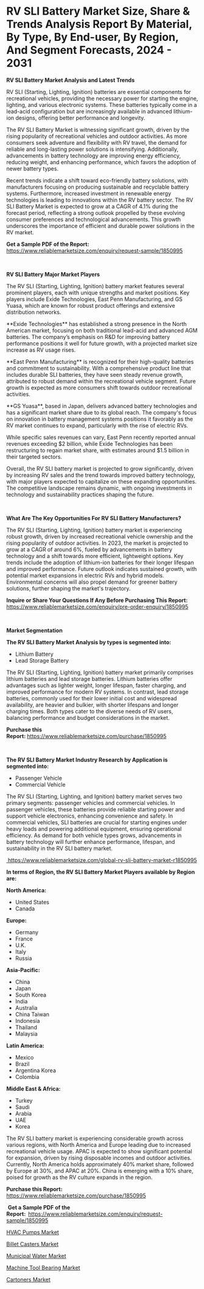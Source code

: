 <p><h1>RV SLI Battery Market Size, Share & Trends Analysis Report By Material, By Type, By End-user, By Region, And Segment Forecasts, 2024 - 2031</h1></p><p><strong>RV SLI Battery Market Analysis and Latest Trends</strong></p>
<p><p>RV SLI (Starting, Lighting, Ignition) batteries are essential components for recreational vehicles, providing the necessary power for starting the engine, lighting, and various electronic systems. These batteries typically come in a lead-acid configuration but are increasingly available in advanced lithium-ion designs, offering better performance and longevity.</p><p>The RV SLI Battery Market is witnessing significant growth, driven by the rising popularity of recreational vehicles and outdoor activities. As more consumers seek adventure and flexibility with RV travel, the demand for reliable and long-lasting power solutions is intensifying. Additionally, advancements in battery technology are improving energy efficiency, reducing weight, and enhancing performance, which favors the adoption of newer battery types.</p><p>Recent trends indicate a shift toward eco-friendly battery solutions, with manufacturers focusing on producing sustainable and recyclable battery systems. Furthermore, increased investment in renewable energy technologies is leading to innovations within the RV battery sector. The RV SLI Battery Market is expected to grow at a CAGR of 4.1% during the forecast period, reflecting a strong outlook propelled by these evolving consumer preferences and technological advancements. This growth underscores the importance of efficient and durable power solutions in the RV market.</p></p>
<p><strong>Get a Sample PDF of the Report:&nbsp;</strong> <a href="https://www.reliablemarketsize.com/enquiry/request-sample/1850995?utm_campaign=1694&utm_medium=2&utm_source=Github&utm_content=ia&utm_term=19102024&utm_id=rv-sli-battery">https://www.reliablemarketsize.com/enquiry/request-sample/1850995</a></p>
<p>&nbsp;</p>
<p><strong>RV SLI Battery Major Market Players</strong></p>
<p><p>The RV SLI (Starting, Lighting, Ignition) battery market features several prominent players, each with unique strengths and market positions. Key players include Exide Technologies, East Penn Manufacturing, and GS Yuasa, which are known for robust product offerings and extensive distribution networks.</p><p>**Exide Technologies** has established a strong presence in the North American market, focusing on both traditional lead-acid and advanced AGM batteries. The company’s emphasis on R&D for improving battery performance positions it well for future growth, with a projected market size increase as RV usage rises.</p><p>**East Penn Manufacturing** is recognized for their high-quality batteries and commitment to sustainability. With a comprehensive product line that includes durable SLI batteries, they have seen steady revenue growth, attributed to robust demand within the recreational vehicle segment. Future growth is expected as more consumers shift towards outdoor recreational activities.</p><p>**GS Yuasa**, based in Japan, delivers advanced battery technologies and has a significant market share due to its global reach. The company's focus on innovation in battery management systems positions it favorably as the RV market continues to expand, particularly with the rise of electric RVs.</p><p>While specific sales revenues can vary, East Penn recently reported annual revenues exceeding $2 billion, while Exide Technologies has been restructuring to regain market share, with estimates around $1.5 billion in their targeted sectors. </p><p>Overall, the RV SLI battery market is projected to grow significantly, driven by increasing RV sales and the trend towards improved battery technology, with major players expected to capitalize on these expanding opportunities. The competitive landscape remains dynamic, with ongoing investments in technology and sustainability practices shaping the future.</p></p>
<p>&nbsp;</p>
<p><strong>What Are The Key Opportunities For RV SLI Battery Manufacturers?</strong></p>
<p><p>The RV SLI (Starting, Lighting, Ignition) battery market is experiencing robust growth, driven by increased recreational vehicle ownership and the rising popularity of outdoor activities. In 2023, the market is projected to grow at a CAGR of around 6%, fueled by advancements in battery technology and a shift towards more efficient, lightweight options. Key trends include the adoption of lithium-ion batteries for their longer lifespan and improved performance. Future outlook indicates sustained growth, with potential market expansions in electric RVs and hybrid models. Environmental concerns will also propel demand for greener battery solutions, further shaping the market's trajectory.</p></p>
<p><strong>Inquire or Share Your Questions If Any Before Purchasing This Report:</strong> <a href="https://www.reliablemarketsize.com/enquiry/pre-order-enquiry/1850995?utm_campaign=1694&utm_medium=2&utm_source=Github&utm_content=ia&utm_term=19102024&utm_id=rv-sli-battery">https://www.reliablemarketsize.com/enquiry/pre-order-enquiry/1850995</a></p>
<p>&nbsp;</p>
<p><strong>Market Segmentation</strong></p>
<p><strong>The RV SLI Battery Market Analysis by types is segmented into:</strong></p>
<p><ul><li>Lithium Battery</li><li>Lead Storage Battery</li></ul></p>
<p><p>The RV SLI (Starting, Lighting, Ignition) battery market primarily comprises lithium batteries and lead storage batteries. Lithium batteries offer advantages such as lighter weight, longer lifespan, faster charging, and improved performance for modern RV systems. In contrast, lead storage batteries, commonly used for their lower initial cost and widespread availability, are heavier and bulkier, with shorter lifespans and longer charging times. Both types cater to the diverse needs of RV users, balancing performance and budget considerations in the market.</p></p>
<p><strong>Purchase this Report:&nbsp;</strong><a href="https://www.reliablemarketsize.com/purchase/1850995?utm_campaign=1694&utm_medium=2&utm_source=Github&utm_content=ia&utm_term=19102024&utm_id=rv-sli-battery">https://www.reliablemarketsize.com/purchase/1850995</a></p>
<p>&nbsp;</p>
<p><strong>The RV SLI Battery Market Industry Research by Application is segmented into:</strong></p>
<p><ul><li>Passenger Vehicle</li><li>Commercial Vehicle</li></ul></p>
<p><p>The RV SLI (Starting, Lighting, and Ignition) battery market serves two primary segments: passenger vehicles and commercial vehicles. In passenger vehicles, these batteries provide reliable starting power and support vehicle electronics, enhancing convenience and safety. In commercial vehicles, SLI batteries are crucial for starting engines under heavy loads and powering additional equipment, ensuring operational efficiency. As demand for both vehicle types grows, advancements in battery technology will further enhance performance, lifespan, and sustainability in the RV SLI battery market.</p></p>
<p><a href="https://www.reliablemarketsize.com/global-rv-sli-battery-market-r1850995?utm_campaign=1694&utm_medium=2&utm_source=Github&utm_content=ia&utm_term=19102024&utm_id=rv-sli-battery">&nbsp;https://www.reliablemarketsize.com/global-rv-sli-battery-market-r1850995</a></p>
<p><strong>In terms of Region, the RV SLI Battery Market Players available by Region are:</strong></p>
<p>
    <p> <strong> North America: </strong>
        <ul>
            <li>United States</li>
            <li>Canada</li>
        </ul>
        </p> 
    <p> <strong> Europe: </strong>
        <ul>
            <li>Germany</li>
            <li>France</li>
            <li>U.K.</li>
            <li>Italy</li>
            <li>Russia</li>
        </ul>
        </p> 
    <p> <strong> Asia-Pacific: </strong>
        <ul>
            <li>China</li>
            <li>Japan</li>
            <li>South Korea</li>
            <li>India</li>
            <li>Australia</li>
            <li>China Taiwan</li>
            <li>Indonesia</li>
            <li>Thailand</li>
            <li>Malaysia</li>
        </ul>
        </p> 
    <p> <strong> Latin America: </strong>
        <ul>
            <li>Mexico</li>
            <li>Brazil</li>
            <li>Argentina Korea</li>
            <li>Colombia</li>
        </ul>
        </p> 
    <p> <strong> Middle East & Africa: </strong>
        <ul>
            <li>Turkey</li>
            <li>Saudi</li>
            <li>Arabia</li>
            <li>UAE</li>
            <li>Korea</li>
        </ul>
    </p>
    </p>
<p><p>The RV SLI battery market is experiencing considerable growth across various regions, with North America and Europe leading due to increased recreational vehicle usage. APAC is expected to show significant potential for expansion, driven by rising disposable incomes and outdoor activities. Currently, North America holds approximately 40% market share, followed by Europe at 30%, and APAC at 20%. China is emerging with a 10% share, poised for growth as the RV culture expands in the region.</p></p>
<p><strong>Purchase this Report: </strong><a href="https://www.reliablemarketsize.com/purchase/1850995?utm_campaign=1694&utm_medium=2&utm_source=Github&utm_content=ia&utm_term=19102024&utm_id=rv-sli-battery">https://www.reliablemarketsize.com/purchase/1850995</a></p>
<p>&nbsp;<strong>Get a Sample PDF of the Report:&nbsp;&nbsp;</strong><a href="https://www.reliablemarketsize.com/enquiry/request-sample/1850995?utm_campaign=1694&utm_medium=2&utm_source=Github&utm_content=ia&utm_term=19102024&utm_id=rv-sli-battery">https://www.reliablemarketsize.com/enquiry/request-sample/1850995</a></p>
<p><strong></strong></p>
<p><p><a href="https://www.linkedin.com/pulse/exploring-hvac-pumps-market-dynamics-global-trends-future-vj2af?utm_campaign=1694&utm_medium=2&utm_source=Github&utm_content=ia&utm_term=19102024&utm_id=rv-sli-battery">HVAC Pumps Market</a></p><p><a href="https://www.linkedin.com/pulse/navigating-global-billet-casters-market-from-trends-strategy-znonf?utm_campaign=1694&utm_medium=2&utm_source=Github&utm_content=ia&utm_term=19102024&utm_id=rv-sli-battery">Billet Casters Market</a></p><p><a href="https://www.linkedin.com/pulse/insights-municipal-water-market-players-size-geographical-1tbbf?utm_campaign=1694&utm_medium=2&utm_source=Github&utm_content=ia&utm_term=19102024&utm_id=rv-sli-battery">Municipal Water Market</a></p><p><a href="https://www.linkedin.com/pulse/machine-tool-bearing-mosaic-piecing-together-global-market-kkjcf?utm_campaign=1694&utm_medium=2&utm_source=Github&utm_content=ia&utm_term=19102024&utm_id=rv-sli-battery">Machine Tool Bearing Market</a></p><p><a href="https://www.linkedin.com/pulse/cartoners-market-navigating-challenges-unlocking-potential-p0msf?utm_campaign=1694&utm_medium=2&utm_source=Github&utm_content=ia&utm_term=19102024&utm_id=rv-sli-battery">Cartoners Market</a></p></p>